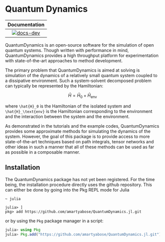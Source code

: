 # Quantum Dynamics

| **Documentation** |
|:-----------------:|
|[![docs-dev][docsdev-img]][docsdev-url]|

[docsdev-img]: https://img.shields.io/badge/docs-dev-blue.svg
[docsdev-url]: https://amartyabose.github.io/QuantumDynamics.jl/dev/

QuantumDynamics is an open-source software for the simulation of open quantum systems. Though written with performance in mind, QuantumDynamics provides a high throughput platform for experimentation with state-of-the-art approaches to method development.

The primary problem that QuantumDynamics is aimed at solving is simulation of the dynamics of a relatively small quantum system coupled to a dissipative environment. Such a system-solvent decomposed problem can typically be represented by the Hamiltonian:
```math
\hat{H} = \hat{H}_0 + \hat{H}_\text{env}
```
where ``\hat{H}_0`` is the Hamiltonian of the isolated system and ``\hat{H}_\text{env}`` is the Hamiltonian corresponding to the environment and the interaction between the system and the environment.

As demonstrated in the tutorials and the example codes, QuantumDynamics provides some approximate methods for simulating the dynamics of the system. However, the goal of this package is to provide access to more state-of-the-art techniques based on path integrals, tensor networks and other ideas in such a manner that all of these methods can be used as far as possible in a composable manner.

## Installation
The QuantumDynamics package has not yet been registered. For the time being, the installation procedure directly uses the github repository. This can either be done by going into the Pkg REPL mode for Julia

```bash
~ julia
```

```
julia> ]
pkg> add https://github.com/amartyabose/QuantumDynamics.jl.git
```

or by using the `Pkg` package manager in a script:

```julia
julia> using Pkg
julia> Pkg.add("https://github.com/amartyabose/QuantumDynamics.jl.git")
```
